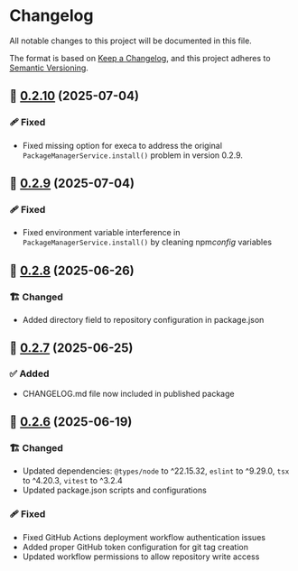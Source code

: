 # Changelog

All notable changes to this project will be documented in this file.

The format is based on [Keep a Changelog](https://keepachangelog.com/en/1.1.0/),
and this project adheres to [Semantic Versioning](http://semver.org/spec/v2.0.0.html).

## 🔖 [0.2.10] (2025-07-04)

### 🩹 Fixed

- Fixed missing option for execa to address the original `PackageManagerService.install()` problem in version 0.2.9.

## 🔖 [0.2.9] (2025-07-04)

### 🩹 Fixed

- Fixed environment variable interference in `PackageManagerService.install()` by cleaning npm*config* variables

## 🔖 [0.2.8] (2025-06-26)

### 🏗️ Changed

- Added directory field to repository configuration in package.json

## 🔖 [0.2.7] (2025-06-25)

### ✅ Added

- CHANGELOG.md file now included in published package

## 🔖 [0.2.6] (2025-06-19)

### 🏗️ Changed

- Updated dependencies: `@types/node` to ^22.15.32, `eslint` to ^9.29.0, `tsx` to ^4.20.3, `vitest` to ^3.2.4
- Updated package.json scripts and configurations

### 🩹 Fixed

- Fixed GitHub Actions deployment workflow authentication issues
- Added proper GitHub token configuration for git tag creation
- Updated workflow permissions to allow repository write access

<!-- Link References -->

[0.2.10]: https://github.com/aneuhold/ts-libs/compare/local-npm-registry-v0.2.9...local-npm-registry-v0.2.10
[0.2.9]: https://github.com/aneuhold/ts-libs/compare/local-npm-registry-v0.2.8...local-npm-registry-v0.2.9
[0.2.8]: https://github.com/aneuhold/ts-libs/compare/local-npm-registry-v0.2.7...local-npm-registry-v0.2.8
[0.2.7]: https://github.com/aneuhold/ts-libs/compare/local-npm-registry-v0.2.6...local-npm-registry-v0.2.7
[0.2.6]: https://github.com/aneuhold/ts-libs/releases/tag/local-npm-registry-v0.2.6
